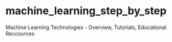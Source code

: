 # machine_learning_step_by_step
Machine Learning Technologies - Overview, Tutorials, Educational Reccources
